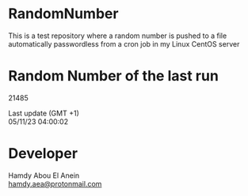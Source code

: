 # RandomNumber    
This is a test repository where a random number is pushed to a file automatically passwordless from a cron job in my Linux CentOS server    
# Random Number of the last run   
21485
      
Last update (GMT +1)    
05/11/23 04:00:02
# Developer    
Hamdy Abou El Anein   
hamdy.aea@protonmail.com
